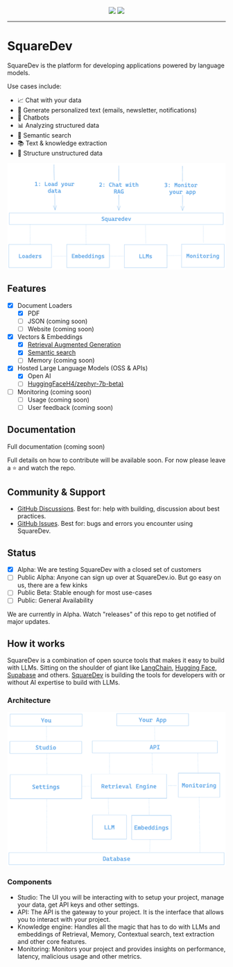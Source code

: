<p align="center">
<img src="https://raw.githubusercontent.com/squaredev-io/squaredev/preview/public/sqd-dark-trans.png#gh-light-mode-only">
<img src="https://raw.githubusercontent.com/squaredev-io/squaredev/preview/public/sqd-light-trans.png#gh-dark-mode-only">
</p>

---

# SquareDev

SquareDev is the platform for developing applications powered by language models.

Use cases include:

- 📈 Chat with your data
- 💬 Generate personalized text (emails, newsletter, notifications)
- 🤖 Chatbots
- 📊 Analyzing structured data
- 🔎 Semantic search
- 📚 Text & knowledge extraction
- 🧹 Structure unstructured data

![Flow](/public/steps.png 'steps')

## Features

- [x] Document Loaders
  - [x] PDF
  - [ ] JSON (coming soon)
  - [ ] Website (coming soon)
- [x] Vectors & Embeddings
  - [x] [Retrieval Augmented Generation](https://www.perplexity.ai/search/Retrieval-Augmented-Generation-wdAKdu4sSE.s1td7mtXqEQ?s=c)
  - [x] [Semantic search](https://www.perplexity.ai/search/semantic-search-eXS9K0oARMizIBbAkSvSAw?s=c)
  - [ ] Memory (coming soon)
- [x] Hosted Large Language Models (OSS & APIs)
  - [x] Open AI
  - [ ] [HuggingFaceH4/zephyr-7b-beta)](https://huggingface.co/HuggingFaceH4/zephyr-7b-beta)
- [ ] Monitoring (coming soon)
  - [ ] Usage (coming soon)
  - [ ] User feedback (coming soon)

## Documentation

Full documentation (coming soon)

Full details on how to contribute will be available soon. For now please leave a ⭐️ and watch the repo.

## Community & Support

- [GitHub Discussions](https://github.com/squaredev-io/squaredev/discussions). Best for: help with building, discussion about best practices.
- [GitHub Issues](https://github.com/squaredev-io/squaredev/issues). Best for: bugs and errors you encounter using SquareDev.

## Status

- [x] Alpha: We are testing SquareDev with a closed set of customers
- [ ] Public Alpha: Anyone can sign up over at SquareDev.io. But go easy on us, there are a few kinks
- [ ] Public Beta: Stable enough for most use-cases
- [ ] Public: General Availability

We are currently in Alpha. Watch "releases" of this repo to get notified of major updates.

## How it works

SquareDev is a combination of open source tools that makes it easy to build with LLMs. Sitting on the shoulder of giant like [LangChain](https://www.langchain.com/), [Hugging Face](https://huggingface.co/), [Supabase](https://supabase.com/) and others. [SquareDev](https://squaredev.io/) is building the tools for developers with or without AI expertise to build with LLMs.

### Architecture

![Architecture](/public/architecture.png 'Architecture')

### Components

- Studio: The UI you will be interacting with to setup your project, manage your data, get API keys and other settings.
- API: The API is the gateway to your project. It is the interface that allows you to interact with your project.
- Knowledge engine: Handles all the magic that has to do with LLMs and embeddings of Retrieval, Memory, Contextual search, text extraction and other core features.
- Monitoring: Monitors your project and provides insights on performance, latency, malicious usage and other metrics.
